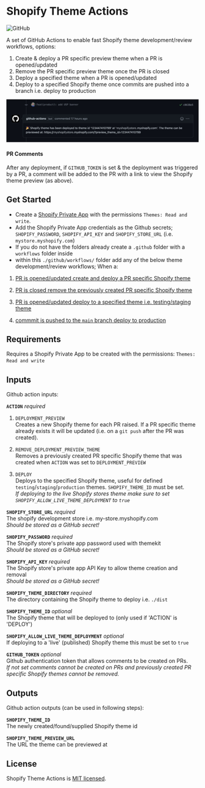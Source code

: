 # Shopify Theme Actions

![GitHub](https://img.shields.io/github/license/matthew-petrie/shopify-theme-actions?style=plastic)

A set of GitHub Actions to enable fast Shopify theme development/review workflows, options:

1. Create & deploy a PR specific preview theme when a PR is opened/updated
2. Remove the PR specific preview theme once the PR is closed
3. Deploy a specified theme when a PR is opened/updated
4. Deploy to a specified Shopify theme once commits are pushed into a branch i.e. deploy to production

![Shopify Theme Actions Deployment PR Comment](shopify-theme-actions-screenshot.jpg)

#### PR Comments

After any deployment, if `GITHUB_TOKEN` is set & the deployment was triggered by a PR, a comment will be added to the PR with a link to view the Shopify theme preview (as above).

## Get Started

- Create a [Shopify Private App](https://help.shopify.com/en/manual/apps/private-apps#generate-credentials-from-the-shopify-admin) with the permissions `Themes: Read and write`.
- Add the Shopify Private App credentials as the Github secrets; `SHOPIFY_PASSWORD`, `SHOPIFY_API_KEY` and `SHOPIFY_STORE_URL` (i.e. `mystore.myshopify.com`)
- If you do not have the folders already create a `.github` folder with a `workflows` folder inside
- within this `./github/workflows/` folder add any of the below theme development/review workflows; When a:

1. [PR is opened/updated create and deploy a PR specific Shopify theme](./exampleWorkflows/createPullRequestSpecificPreview.yml)

2. [PR is closed remove the previously created PR specific Shopify theme](./exampleWorkflows/removePullRequestSpecificPreview.yml)

3. [PR is opened/updated deploy to a specified theme i.e. testing/staging theme](./exampleWorkflows/deployPullRequstToSpecificTheme.yml)
4. [commmit is pushed to the `main` branch deploy to production](./exampleWorkflows/deployToProduction.yml)

## Requirements

Requires a Shopify Private App to be created with the permissions: `Themes: Read and write`

## Inputs

Github action inputs:

**`ACTION`** _required_

1. `DEPLOYMENT_PREVIEW`  
   Creates a new Shopify theme for each PR raised. If a PR specific theme already exists it will be updated (i.e. on a `git push` after the PR was created).

2. `REMOVE_DEPLOYMENT_PREVIEW_THEME`  
   Removes a previously created PR specific Shopify theme that was created when `ACTION` was set to `DEPLOYMENT_PREVIEW`

3. `DEPLOY`  
   Deploys to the specified Shopify theme, useful for defined `testing`/`staging`/`production` themes. `SHOPIFY_THEME_ID` must be set.  
   _If deploying to the live Shopify stores theme make sure to set `SHOPIFY_ALLOW_LIVE_THEME_DEPLOYMENT` to `true`_

**`SHOPIFY_STORE_URL`** _required_  
The shopify development store i.e. my-store.myshopify.com  
_Should be stored as a GitHub secret!_

**`SHOPIFY_PASSWORD`** _required_  
The Shopify store's private app password used with themekit  
_Should be stored as a GitHub secret!_

**`SHOPIFY_API_KEY`** _required_  
The Shopify store's private app API Key to allow theme creation and removal  
_Should be stored as a GitHub secret!_

**`SHOPIFY_THEME_DIRECTORY`** _required_  
The directory containing the Shopify theme to deploy i.e. `./dist`

**`SHOPIFY_THEME_ID`** _optional_  
The Shopify theme that will be deployed to (only used if 'ACTION' is 'DEPLOY')

**`SHOPIFY_ALLOW_LIVE_THEME_DEPLOYMENT`** _optional_  
If deploying to a 'live' (published) Shopify theme this must be set to `true`

**`GITHUB_TOKEN`** _optional_  
Github authentication token that allows comments to be created on PRs.  
_If not set comments cannot be created on PRs and previously created PR specific Shopify themes cannot be removed._

## Outputs

Github action outputs (can be used in following steps):

**`SHOPIFY_THEME_ID`**  
The newly created/found/supplied Shopify theme id

**`SHOPIFY_THEME_PREVIEW_URL`**  
The URL the theme can be previewed at

## License

Shopify Theme Actions is [MIT licensed](./LICENSE).
